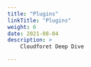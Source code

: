 ```yaml
---
title: "Plugins"
linkTitle: "Plugins"
weight: 6
date: 2021-08-04
description: >
    Cloudforet Deep Dive

---
```

